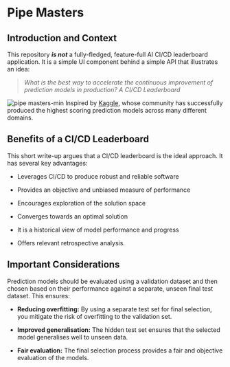 # Pipe Masters

## Introduction and Context

This repository ***is not*** a fully-fledged, feature-full AI CI/CD leaderboard application. It is a simple UI component behind a simple API that illustrates an idea:

> *What is the best way to accelerate the continuous improvement of prediction models in production? A CI/CD Leaderboard*


![pipe masters-min](https://github.com/TimothySimons/pipe-masters/assets/42070232/7bfea8e7-279e-4dfb-9a7d-6841daaafd51)
Inspired by [Kaggle](https://www.kaggle.com/), whose community has successfully produced the highest scoring prediction models across many different domains.

## Benefits of a CI/CD Leaderboard

This short write-up argues that a CI/CD leaderboard is the ideal approach. It has several key advantages:

* Leverages CI/CD to produce robust and reliable software
* Provides an objective and unbiased measure of performance
  
* Encourages exploration of the solution space
* Converges towards an optimal solution
  
* It is a historical view of model performance and progress
* Offers relevant retrospective analysis.

## Important Considerations

Prediction models should be evaluated using a validation dataset and then chosen based on their performance against a separate, unseen final test dataset. This ensures:

* **Reducing overfitting:** By using a separate test set for final selection, you mitigate the risk of overfitting to the validation set.
  
* **Improved generalisation:** The hidden test set ensures that the selected model generalises well to unseen data.
  
* **Fair evaluation:** The final selection process provides a fair and objective evaluation of the models.

